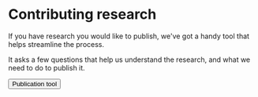 # Contributing research #

If you have research you would like to publish, we've got a handy tool that helps streamline the process.

It asks a few questions that help us understand the research, and what we need to do to publish it. 

<a href="https://forms.gle/B6HtF3GudAsbEaEHA"><button class="au-btn">Publication tool</button></a>


